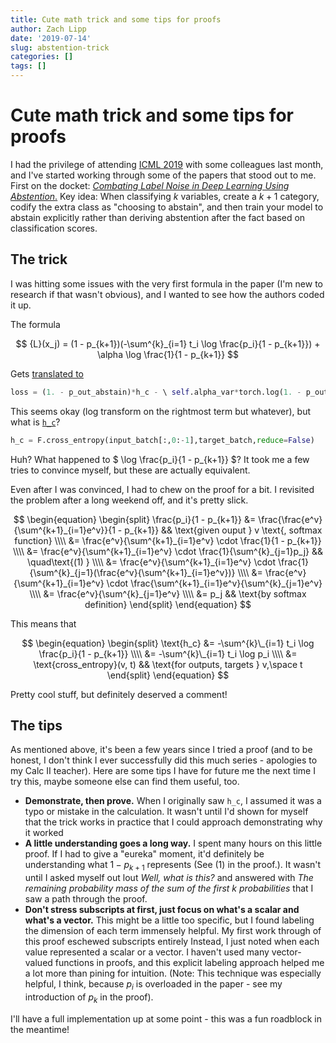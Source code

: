 ```yaml
---
title: Cute math trick and some tips for proofs 
author: Zach Lipp
date: '2019-07-14'
slug: abstention-trick
categories: []
tags: []
---
```


# Cute math trick and some tips for proofs

I had the privilege of attending [ICML 2019](https://icml.cc/Conferences/2019) with some colleagues last month, and I've started working through some of the papers that stood out to me. First on the docket: [*Combating Label Noise in Deep Learning Using Abstention*.](https://arxiv.org/abs/1905.10964) Key idea: When classifying $k$  variables, create a $k+1$ category, codify the extra class as "choosing to abstain", and then train your model to abstain explicitly rather than deriving abstention after the fact based on classification scores.  

## The trick

I was hitting some issues with the very first formula in the paper (I'm new to research if that wasn't obvious), and I wanted to see how the authors coded it up.

The formula

$$
{L}(x_j) = (1 - p_{k+1})(-\sum^{k}_{i=1} t_i \log \frac{p_i}{1 - p_{k+1}}) + \alpha \log \frac{1}{1 - p_{k+1}}
$$

Gets [translated to](https://github.com/thulas/dac-label-noise/blob/542f3cf6442e2095cf1be7215797da5c32c1728a/dac_loss.py#L122)

```python
loss = (1. - p_out_abstain)*h_c - \ self.alpha_var*torch.log(1. - p_out_abstain)
```

This seems okay (log transform on the rightmost term but whatever), but what is [`h_c`](https://github.com/thulas/dac-label-noise/blob/master/dac_loss.py#L76)?

```python
h_c = F.cross_entropy(input_batch[:,0:-1],target_batch,reduce=False)
```

Huh? What happened to $ \log \frac{p_i}{1 - p_{k+1}} $? It took me a few tries to convince myself, but these are actually equivalent.

Even after I was convinced, I had to chew on the proof for a bit. I revisited the problem after a long weekend off, and it's pretty slick. 

$$
\begin{equation}
  \begin{split}
  \frac{p_i}{1 - p_{k+1}}
       &= \frac{\frac{e^v}{\sum^{k+1}_{i=1}e^v}}{1 - p_{k+1}} && \text{given ouput } v \text{, softmax function} \\\\
       &= \frac{e^v}{\sum^{k+1}_{i=1}e^v} \cdot \frac{1}{1 - p_{k+1}} \\\\
       &= \frac{e^v}{\sum^{k+1}_{i=1}e^v} \cdot \frac{1}{\sum^{k}_{j=1}p_j} && \quad\text{(1)   } \\\\
        &= \frac{e^v}{\sum^{k+1}_{i=1}e^v} \cdot \frac{1}{\sum^{k}_{j=1}(\frac{e^v}{\sum^{k+1}_{i=1}e^v})} \\\\
       &= \frac{e^v}{\sum^{k+1}_{i=1}e^v} \cdot \frac{\sum^{k+1}_{i=1}e^v}{\sum^{k}_{j=1}e^v} \\\\
       &= \frac{e^v}{\sum^{k}_{j=1}e^v} \\\\
       &= p_j && \text{by softmax definition}
  \end{split}
\end{equation}
$$

This means that

$$
\begin{equation}
  \begin{split}
    \text{h_c}
      &= -\sum^{k}\_{i=1} t_i \log \frac{p_i}{1 - p_{k+1}} \\\\
      &= -\sum^{k}\_{i=1} t_i \log p_i \\\\
      &= \text{cross_entropy}(v, t) && \text{for outputs, targets } v,\space t
  \end{split}
\end{equation}
$$

Pretty cool stuff, but definitely deserved a comment!

## The tips

As mentioned above, it's been a few years since I tried a proof (and to be honest, I don't think I ever successfully did this much series - apologies to my Calc II teacher). Here are some tips I have for future me the next time I try this, maybe someone else can find them useful, too.

- **Demonstrate, then prove.** When I originally saw `h_c`, I assumed it was a typo or mistake in the calculation. It wasn't until I'd shown for myself that the trick works in practice that I could approach demonstrating why it worked
- **A little understanding goes a long way.** I spent many hours on this little proof. If I had to give a "eureka" moment, it'd definitely be understanding what $1 - p_{k + 1}$ represents (See $\text{(1)}$ in the proof.). It wasn't until I asked myself out lout *Well, what is this?* and answered with *The remaining probability mass of the sum of the first k probabilities* that I saw a path through the proof.
- **Don't stress subscripts at first, just focus on what's a scalar and what's a vector.** This might be a little too specific, but I found labeling the dimension of each term immensely helpful. My first work through of this proof eschewed subscripts entirely Instead, I just noted when each value represented a scalar or a vector. I haven't used many vector-valued functions in proofs, and this explicit labeling approach helped me a lot more than pining for intuition. (Note: This technique was especially helpful, I think, because $p_i$ is overloaded in the paper - see my introduction of $p_k$ in the proof).



I'll have a full implementation up at some point - this was a fun roadblock in the meantime!
